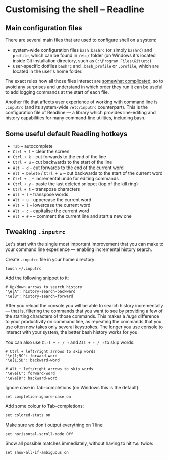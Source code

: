 # Customising the shell – Readline

## Main configuration files

There are several main files that are used to configure shell on a system:

* system-wide configuration files `bash.bashrc` (or simply `bashrc`) and `profile`, which can be found in `/etc/` folder (on Windows it's located inside Git installation directory, such as `C:\Program Files\Git\etc`)
* user-specific dotfiles `bashrc` and `.bash_profile` or `.profile`, which are located in the user's home folder.

The exact rules how all those files interact are [somewhat complicated](https://stackoverflow.com/questions/415403/whats-the-difference-between-bashrc-bash-profile-and-environment), so to avoid any surprises and understand in which order they run it can be useful to add logging commands at the start of each file. 

Another file that affects user experience of working with command line is `.inputrc` (and its system-wide `/etc/inputrc` counterpart). This is the configuration file of Readline — a library which provides line-editing and history capabilities for many command-line utilities, including bash.

## Some useful default Readling hotkeys

* `Tab` – autocomplete
* `Ctrl + l` – clear the screen
* `Ctrl + k` – cut forwards to the end of the line
* `Ctrl + u` – cut backwards to the start of the line
* `Alt + d` – cut forwards to the end of the current word
* `Alt + Delete` / `Ctrl + w` – cut backwards to the start of the current word
* `Ctrl + _` – incremental undo for editing commands
* `Ctrl + y` – paste the last deleted snippet (top of the kill ring)
* `Ctrl + t` – transpose characters
* `Alt + t` – transpose words
* `Alt + u` – uppercase the current word
* `Alt + l` – lowercase the current word
* `Alt + c` – capitalise the current word
* `Alt + #` – – comment the current line and start a new one

## Tweaking `.inputrc`

Let's start with the single most important improvement that you can make to your command line experience — enabling incremental history search.

Create `.inputrc` file in your home directory:
```
touch ~/.inputrc
```

Add the following snippet to it:
```
# Up/down arrows to search history
"\e[A": history-search-backward
"\e[B": history-search-forward
```
After you reload the console you will be able to search history incrementally — that is, filtering the commands that you want to see by providing a few of the starting characters of those commands. This makes a *huge* difference to your productivity on command line, as repeating the commands that you use often now takes only several keystrokes. The longer you use console to interact with your system, the better bash history works for you.

You can also use `Ctrl + ← / →` and `Alt + ← / →` to skip words:
```
# Ctrl + left/right arrows to skip words
"\e[1;5C": forward-word
"\e[1;5D": backward-word

# Alt + left/right arrows to skip words
"\e\e[C": forward-word
"\e\e[D": backward-word
```

Ignore case in Tab-completions (on Windows this is the default):
```
set completion-ignore-case on
```

Add some colour to Tab-completions:
```
set colored-stats on
```

Make sure we don't output everything on 1 line:
```
set horizontal-scroll-mode Off
```

Show all possible matches immediately, without having to hit `Tab` twice:
```
set show-all-if-ambiguous on
```